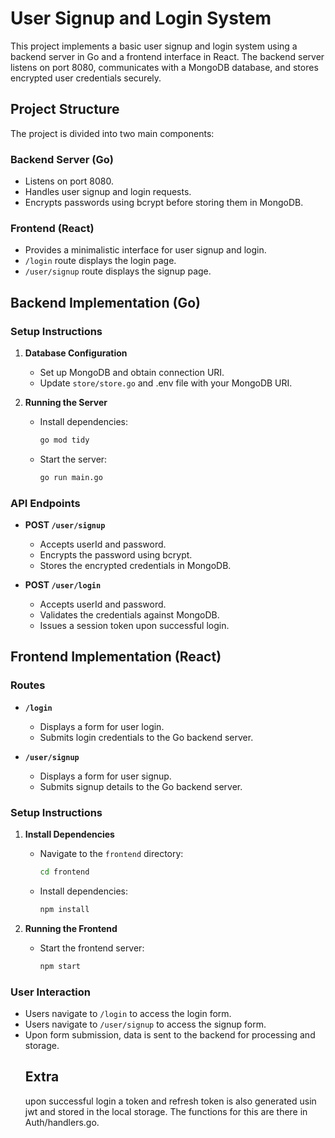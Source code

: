 # User Signup and Login System

This project implements a basic user signup and login system using a backend server in Go and a frontend interface in React. The backend server listens on port 8080, communicates with a MongoDB database, and stores encrypted user credentials securely.

## Project Structure

The project is divided into two main components:

### Backend Server (Go)

- Listens on port 8080.
- Handles user signup and login requests.
- Encrypts passwords using bcrypt before storing them in MongoDB.

### Frontend (React)

- Provides a minimalistic interface for user signup and login.
- `/login` route displays the login page.
- `/user/signup` route displays the signup page.

## Backend Implementation (Go)

### Setup Instructions

1. **Database Configuration**
   - Set up MongoDB and obtain connection URI.
   - Update `store/store.go` and .env file with your MongoDB URI.

2. **Running the Server**
   - Install dependencies: 
     ```bash
     go mod tidy
     ```
   - Start the server: 
     ```bash
     go run main.go
     ```

### API Endpoints

- **POST `/user/signup`**
  - Accepts userId and password.
  - Encrypts the password using bcrypt.
  - Stores the encrypted credentials in MongoDB.

- **POST `/user/login`**
  - Accepts userId and password.
  - Validates the credentials against MongoDB.
  - Issues a session token upon successful login.


## Frontend Implementation (React)

### Routes

- **`/login`**
  - Displays a form for user login.
  - Submits login credentials to the Go backend server.

- **`/user/signup`**
  - Displays a form for user signup.
  - Submits signup details to the Go backend server.

### Setup Instructions

1. **Install Dependencies**
   - Navigate to the `frontend` directory: 
     ```bash
     cd frontend
     ```
   - Install dependencies: 
     ```bash
     npm install
     ```

2. **Running the Frontend**
   - Start the frontend server: 
     ```bash
     npm start
     ```

### User Interaction

- Users navigate to `/login` to access the login form.
- Users navigate to `/user/signup` to access the signup form.
- Upon form submission, data is sent to the backend for processing and storage.
  ## Extra
  upon successful login a token and refresh token is also generated usin jwt and stored in the local storage. The functions for this are there in Auth/handlers.go.
